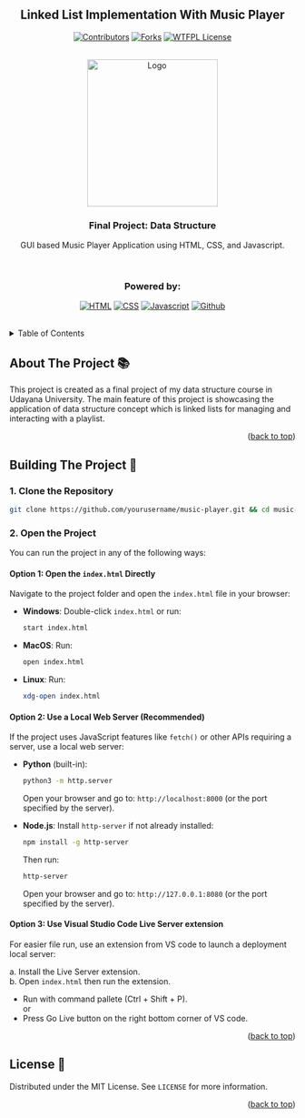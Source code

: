 <a name="readme-top"></a>

<div align="center">

## Linked List Implementation With Music Player

[![Contributors][contributors-shield]][contributors-url]
[![Forks][forks-shield]][forks-url]
[![WTFPL License][license-shield]][license-url]

</div>

<!-- PROJECT LOGO -->
</br>
<div align="center">
  <a href="https://github.com/GDnichoTP/music-player">
    <img src="https://github.com/dash4k/tugas-akhir-alpro-1/assets/133938416/ff71757a-1b51-44b7-b14e-b53b061d9815" alt="Logo" width="230" height="259">
  </a>

  <h3 align="center">Final Project: Data Structure</h3>

  <p align="center">
    GUI based Music Player Application using HTML, CSS, and Javascript.
  </p>
</div>
</br>

<div align="center">
  
  ### Powered by:
  [![HTML](https://img.shields.io/badge/HTML5-E34F26?logo=html5&logoColor=white&style=for-the-badge)](https://www.html.com/)
  [![CSS](https://img.shields.io/badge/CSS3-1572B6?logo=css3&logoColor=white&style=for-the-badge)](https://www.css3.com)
  [![Javascript](https://img.shields.io/badge/JavaScript-F7DF1E?logo=javascript&logoColor=black&style=for-the-badge)](https://www.javascript.com)
  [![Github][Github.com]][Github-url]
  
</div>
</br>

<!-- TABLE OF CONTENTS -->
<details>
  <summary>Table of Contents</summary>
  <ol>
    <li><a href="#about-the-project">About The Project</a></li>
    <li><a href="#building-the-project">Building The Project</a></li>
    <li><a href="#license">License</a></li>
  </ol>
</details>

<!-- ABOUT THE PROJECT -->
## About The Project 📚
This project is created as a final project of my data structure course in Udayana University. The main feature of this project is showcasing the application of data structure concept which is linked lists for managing and interacting with a playlist.

<p align="right">(<a href="#readme-top">back to top</a>)</p>

<!-- BUILDING THE PROJECT -->
## Building The Project 🍳

### 1. Clone the Repository
```bash
git clone https://github.com/yourusername/music-player.git && cd music-player
```

### 2. Open the Project
You can run the project in any of the following ways:

#### Option 1: Open the `index.html` Directly
Navigate to the project folder and open the `index.html` file in your browser:

- **Windows**: Double-click `index.html` or run:
  ```bash
  start index.html
  ```
- **MacOS**: Run:
  ```bash
  open index.html
  ```
- **Linux**: Run:
  ```bash
  xdg-open index.html
  ```

#### Option 2: Use a Local Web Server (Recommended)
If the project uses JavaScript features like `fetch()` or other APIs requiring a server, use a local web server:

- **Python** (built-in):
  ```bash
  python3 -m http.server
  ```
  Open your browser and go to: `http://localhost:8000` (or the port specified by the server).

- **Node.js**:
  Install `http-server` if not already installed:
  ```bash
  npm install -g http-server
  ```
  Then run:
  ```bash
  http-server
  ```
  Open your browser and go to: `http://127.0.0.1:8080` (or the port specified by the server).

#### Option 3: Use Visual Studio Code Live Server extension
For easier file run, use an extension from VS code to launch a deployment local server:

a. Install the Live Server extension.</br>
b. Open `index.html` then run the extension.</br>

- Run with command pallete (Ctrl + Shift + P).</br>
  or
- Press Go Live button on the right bottom corner of VS code.

<p align="right">(<a href="#readme-top">back to top</a>)</p>

<!-- LICENSE -->
## License 📰

Distributed under the MIT License. See `LICENSE` for more information.

<p align="right">(<a href="#readme-top">back to top</a>)</p>


<!-- MARKDOWN LINKS & IMAGES -->
<!-- https://www.markdownguide.org/basic-syntax/#reference-style-links -->
[contributors-shield]: https://img.shields.io/github/contributors/GDnichoTP/music-player?style=flat-square&color=%23ADD8E6
[contributors-url]: https://github.com/GDnichoTP/music-player/graphs/contributors
[forks-shield]: https://img.shields.io/github/forks/GDnichoTP/music-player?style=flat-square&color=%23ADD8E6
[forks-url]: https://github.com/GDnichoTP/music-player/forks
[license-shield]: https://img.shields.io/github/license/GDnichoTP/music-player?style=flat-square&color=%23ADD8E6
[license-url]: https://github.com/GDnichoTP/music-player/blob/main/LICENSE
[Github.com]: https://img.shields.io/badge/GitHub-181717.svg?style=for-the-badge&logo=GitHub&logoColor=white
[Github-url]: https://github.com/
